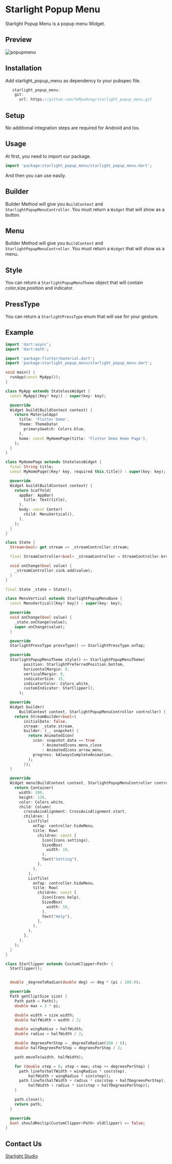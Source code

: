 # Starlight Popup Menu

Starlight Popup Menu is a popup menu Widget.

## Preview
![popupmenu](https://user-images.githubusercontent.com/26484667/170983038-40ddaf3b-09f8-44cb-a9fd-9e2ffa4641ab.gif)

## Installation

Add starlight_popup_menu as dependency to your pubspec file.

```dart
   starlight_popup_menu:
    git:
      url: https://github.com/YeMyoAung/starlight_popup_menu.git
```

## Setup

No additional integration steps are required for Android and Ios.

## Usage

At first, you need to import our package.

```dart
import 'package:starlight_popup_menu/starlight_popup_menu.dart';
```

And then you can use easily.

## Builder
Builder Method will give you ```BuildContext``` and ```StarlightPopupMenuController```.
You must return a ```Widget``` that will show as a button.

## Menu
Builder Method will give you ```BuildContext``` and ```StarlightPopupMenuController```.
You must return a ```Widget``` that will show as a menu.

## Style
You can return a ```StarlightPopupMenuTheme``` object that will contain color,size,position and indicator.

## PressType
You can return a ```StarlightPressType``` enum that will use for your gesture.

## Example
```dart
import 'dart:async';
import 'dart:math';

import 'package:flutter/material.dart';
import 'package:starlight_popup_menu/starlight_popup_menu.dart';

void main() {
  runApp(const MyApp());
}

class MyApp extends StatelessWidget {
  const MyApp({Key? key}) : super(key: key);

  @override
  Widget build(BuildContext context) {
    return MaterialApp(
      title: 'Flutter Demo',
      theme: ThemeData(
        primarySwatch: Colors.blue,
      ),
      home: const MyHomePage(title: 'Flutter Demo Home Page'),
    );
  }
}

class MyHomePage extends StatelessWidget {
  final String title;
  const MyHomePage({Key? key, required this.title}) : super(key: key);

  @override
  Widget build(BuildContext context) {
    return Scaffold(
      appBar: AppBar(
        title: Text(title),
      ),
      body: const Center(
        child: MenuVertical(),
      ),
    );
  }
}

class State {
  Stream<bool> get stream => _streamController.stream;

  final StreamController<bool> _streamController = StreamController.broadcast();

  void onChange(bool value) {
    _streamController.sink.add(value);
  }
}

final State _state = State();

class MenuVertical extends StarlightPopupMenuBase {
  const MenuVertical({Key? key}) : super(key: key);

  @override
  void onChange(bool value) {
    _state.onChange(value);
    super.onChange(value);
  }

  @override
  StarlightPressType pressType() => StarlightPressType.onTap;

  @override
  StarlightPopupMenuTheme style() => StarlightPopupMenuTheme(
        position: StarlightPreferredPosition.bottom,
        horizontalMargin: 8,
        verticalMargin: 0,
        indicatorSize: 15,
        indicatorColor: Colors.white,
        customIndicator: StarClipper(),
      );

  @override
  Widget builder(
      BuildContext context, StarlightPopupMenuController controller) {
    return StreamBuilder<bool>(
        initialData: false,
        stream: _state.stream,
        builder: (_, snapshot) {
          return AnimatedIcon(
            icon: snapshot.data == true
                ? AnimatedIcons.menu_close
                : AnimatedIcons.arrow_menu,
            progress: kAlwaysCompleteAnimation,
          );
        });
  }

  @override
  Widget menu(BuildContext context, StarlightPopupMenuController controller) {
    return Container(
      width: 200,
      height: 120,
      color: Colors.white,
      child: Column(
        crossAxisAlignment: CrossAxisAlignment.start,
        children: [
          ListTile(
            onTap: controller.hideMenu,
            title: Row(
              children: const [
                Icon(Icons.settings),
                SizedBox(
                  width: 10,
                ),
                Text("Setting"),
              ],
            ),
          ),
          ListTile(
            onTap: controller.hideMenu,
            title: Row(
              children: const [
                Icon(Icons.help),
                SizedBox(
                  width: 10,
                ),
                Text("Help"),
              ],
            ),
          ),
        ],
      ),
    );
  }
}

class StarClipper extends CustomClipper<Path> {
  StarClipper();


  double _degreeToRadian(double deg) => deg * (pi / 180.0);

  @override
  Path getClip(Size size) {
    Path path = Path();
    double max = 2 * pi;

    double width = size.width;
    double halfWidth = width / 2;

    double wingRadius = halfWidth;
    double radius = halfWidth / 2;

    double degreesPerStep = _degreeToRadian(360 / 6);
    double halfDegreesPerStep = degreesPerStep / 2;

    path.moveTo(width, halfWidth);

    for (double step = 0; step < max; step += degreesPerStep) {
      path.lineTo(halfWidth + wingRadius * cos(step),
          halfWidth + wingRadius * sin(step));
      path.lineTo(halfWidth + radius * cos(step + halfDegreesPerStep),
          halfWidth + radius * sin(step + halfDegreesPerStep));
    }

    path.close();
    return path;
  }

  @override
  bool shouldReclip(CustomClipper<Path> oldClipper) => false;
}

```


## Contact Us

[Starlight Studio](https://www.facebook.com/starlightstudio.of/)
